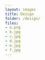 ```yaml
---
layout: images
title: Design
folder: /design/
files:
- a.png
- b.jpg
- c.jpg
- d.jpg
- e.jpg
- f.jpg
---
```




